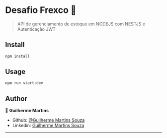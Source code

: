 # Desafio Frexco 👋

> API de gerenciamento de estoque em NODEJS com NESTJS e Autenticação JWT

## Install

```sh
npm install
```

## Usage

```sh
npm run start:dev
```

## Author

👤 **Guilherme Martins**

* Github: [@Guilherme Martins Souza](https://github.com/Guilherme-martins-souza)
* Linkedin: [Guilherme Martins Souza](https://www.linkedin.com/in/guilherme-martins-souza-21a77822b/)


***
